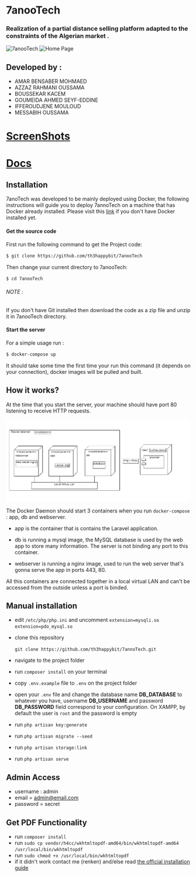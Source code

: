 # 7anooTech
### Realization of a partial distance selling platform adapted to the constraints of the Algerian market .

<img src="https://raw.githubusercontent.com/th3happybit/7anooTech/master/logo.png" alt="7anooTech" class="inline"/>

<img src="https://raw.githubusercontent.com/th3happybit/7anooTech/master/7anooTechScreenShots/7anooTechScreenshot-2018-6-5-SupperetteCom-Home-1.jpg" alt="Home Page" class="inline"/>

## Developed by :
- AMAR BENSABER MOHMAED
- AZZAZ RAHMANI OUSSAMA
- BOUSSEKAR KACEM
- GOUMEIDA AHMED SEYF-EDDINE 
- IFFEROUDJENE MOULOUD
- MESSABIH OUSSAMA

# [ ScreenShots ]( https://github.com/th3happybit/7anooTech/blob/master/7anooTechScreenShots/README.md )

# [ Docs ]( https://github.com/th3happybit/7anooTech/blob/master/docs/README.md )


## Installation
7anoTech was developed to be mainly deployed using Docker, the following instructions will guide you to deploy 7annoTech on a machine that has Docker already installed. Please visit this [link](https://docs.docker.com/install/) if you don't have Docker installed yet.

#### Get the source code
First run the following command to get the Project code:
```bash
$ git clone https://github.com/th3happybit/7anooTech
```

Then change your current directory to 7anooTech:
```bash
$ cd 7anooTech
```

###### NOTE :
If you don't have Git installed then download the code as a zip file and unzip it in 7anooTech directory.

#### Start the server
For a simple usage run :
```bash
$ docker-compose up
```
It should take some time the first time your run this command (it depends on your connection), docker images will be pulled and built.

## How it works?
At the time that you start the server, your machine should have port 80 listening to receive HTTP requests.

![deployment diagram](/img/DeploymentDiagram.png)

The Docker Daemon should start 3 containers when you run `docker-compose` : app, db and webserver.
- app is the container that is contains the Laravel application.

- db is running a mysql image, the MySQL database is used by the web app to store many information. The server is not binding any port to this container.

- webserver is running a nginx image, used to run the web server that's gonna serve the app in ports 443, 80.

All this containers are connected together in a local virtual LAN and can't be accessed from the outside unless a port is binded.


## Manual installation


- edit `/etc/php/php.ini` and uncomment 
	`extension=mysqli.so
	extension=pdo_mysql.so`
- clone this repository

	`git clone https://github.com/th3happybit/7annoTech.git`

- navigate to the project folder
- run `composer install` on your terminal
- copy `.env.example` file to `.env` on the project folder
- open your `.env` file and change the database name **DB_DATABASE** to whatever you have, username **DB_USERNAME** and password **DB_PASSWORD** field correspond to your configuration. On XAMPP, by default the user is `root` and the password is empty
- run `php artisan key:generate`
- run `php artisan migrate --seed`
- run `php artisan storage:link`
- run `php artisan serve`

## Admin Access
- username : admin
- email = admin@email.com
- password = secret

## Get PDF Functionality
- run `composer install`
- run `sudo cp vendor/h4cc/wkhtmltopdf-amd64/bin/wkhtmltopdf-amd64 /usr/local/bin/wkhtmltopdf`
- run `sudo chmod +x /usr/local/bin/wkhtmltopdf`
- if it didn't work contact me (renken) and/else read [the official installation guide](https://github.com/barryvdh/laravel-snappy)